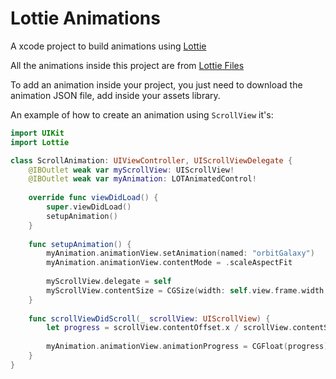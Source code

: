 # Lottie Animations
A xcode project to build animations using [Lottie](https://airbnb.design/lottie/)

All the animations inside this project are from [Lottie Files](https://lottiefiles.com/)

To add an animation inside your project, you just need to download the animation JSON file, add inside your assets library.

An example of how to create an animation using `ScrollView` it's:

```swift
import UIKit
import Lottie

class ScrollAnimation: UIViewController, UIScrollViewDelegate {
    @IBOutlet weak var myScrollView: UIScrollView!
    @IBOutlet weak var myAnimation: LOTAnimatedControl!
    
    override func viewDidLoad() {
        super.viewDidLoad()
        setupAnimation()
    }
    
    func setupAnimation() {
        myAnimation.animationView.setAnimation(named: "orbitGalaxy")
        myAnimation.animationView.contentMode = .scaleAspectFit
        
        myScrollView.delegate = self
        myScrollView.contentSize = CGSize(width: self.view.frame.width * 6, height: self.view.frame.height)
    }
    
    func scrollViewDidScroll(_ scrollView: UIScrollView) {
        let progress = scrollView.contentOffset.x / scrollView.contentSize.width
        
        myAnimation.animationView.animationProgress = CGFloat(progress)
    }
}

```
